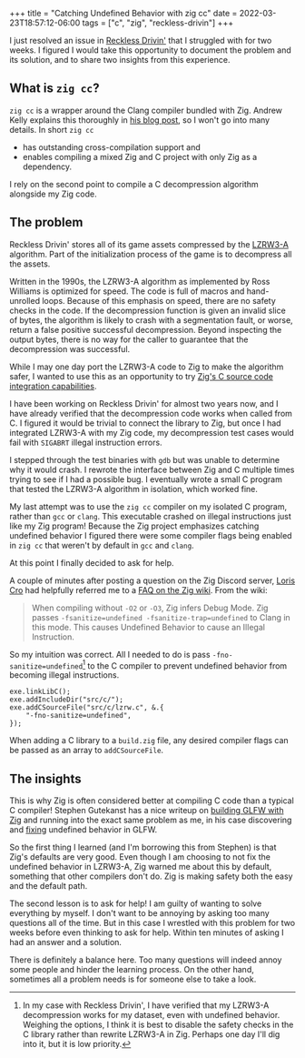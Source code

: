+++
title = "Catching Undefined Behavior with zig cc"
date = 2022-03-23T18:57:12-06:00
tags = ["c", "zig", "reckless-drivin"]
+++

I just resolved an issue in [Reckless
Drivin'](https://github.com/natecraddock/open-reckless-drivin) that I struggled
with for two weeks. I figured I would take this opportunity to document the
problem and its solution, and to share two insights from this experience.


## What is `zig cc`?

`zig cc` is a wrapper around the Clang compiler bundled with Zig. Andrew Kelly
explains this thoroughly in [his blog
post](https://andrewkelley.me/post/zig-cc-powerful-drop-in-replacement-gcc-clang.html),
so I won't go into many details. In short `zig cc`
* has outstanding cross-compilation support and
* enables compiling a mixed Zig and C project with only Zig as a dependency.

I rely on the second point to compile a C decompression algorithm alongside my
Zig code.


## The problem

Reckless Drivin' stores all of its game assets compressed by the
[LZRW3-A](https://web.archive.org/web/20181230011418/http://www.ross.net/compression/lzrw3a.html)
algorithm. Part of the initialization process of the game is to decompress all
the assets.

Written in the 1990s, the LZRW3-A algorithm as implemented by Ross Williams is
optimized for speed. The code is full of macros and hand-unrolled loops. Because
of this emphasis on speed, there are no safety checks in the code. If the
decompression function is given an invalid slice of bytes, the algorithm is
likely to crash with a segmentation fault, or worse, return a false positive
successful decompression. Beyond inspecting the output bytes, there is no way
for the caller to guarantee that the decompression was successful.

While I may one day port the LZRW3-A code to Zig to make the algorithm safer, I
wanted to use this as an opportunity to try [Zig's C source code integration
capabilities](https://ziglang.org/learn/overview/#integration-with-c-libraries-without-ffibindings).

I have been working on Reckless Drivin' for almost two years now, and I have
already verified that the decompression code works when called from C. I figured
it would be trivial to connect the library to Zig, but once I had integrated
LZRW3-A with my Zig code, my decompression test cases would fail with `SIGABRT`
illegal instruction errors.

I stepped through the test binaries with `gdb` but was unable to determine why it
would crash. I rewrote the interface between Zig and C multiple times trying to
see if I had a possible bug. I eventually wrote a small C program that tested
the LZRW3-A algorithm in isolation, which worked fine.

My last attempt was to use the `zig cc` compiler on my isolated C program,
rather than `gcc` or `clang`. This executable crashed on illegal instructions
just like my Zig program! Because the Zig project emphasizes catching undefined
behavior I figured there were some compiler flags being enabled in `zig cc` that
weren't by default in `gcc` and `clang`.

At this point I finally decided to ask for help.

A couple of minutes after posting a question on the Zig Discord server,
[Loris Cro](https://kristoff.it) had helpfully referred me to a [FAQ on the Zig
wiki](https://github.com/ziglang/zig/wiki/FAQ#why-do-i-get-illegal-instruction-when-using-with-zig-cc-to-build-c-code).
From the wiki:

> When compiling without `-O2` or `-O3`, Zig infers Debug Mode. Zig passes
> `-fsanitize=undefined -fsanitize-trap=undefined` to Clang in this mode. This
> causes Undefined Behavior to cause an Illegal Instruction.

So my intuition was correct. All I needed to do is pass
`-fno-sanitize=undefined`[^is this good] to the C compiler to prevent undefined
behavior from becoming illegal instructions.

[^is this good]: In my case with Reckless Drivin', I have verified that my
  LZRW3-A decompression works for my dataset, even with undefined behavior.
  Weighing the options, I think it is best to disable the safety checks in the C
  library rather than rewrite LZRW3-A in Zig. Perhaps one day I'll dig into it,
  but it is low priority.

```zig
exe.linkLibC();
exe.addIncludeDir("src/c/");
exe.addCSourceFile("src/c/lzrw.c", &.{
    "-fno-sanitize=undefined",
});
```

When adding a C library to a `build.zig` file, any desired compiler flags can be
passed as an array to `addCSourceFile`.


## The insights

This is why Zig is often considered better at compiling C code than a typical C
compiler! Stephen Gutekanst has a nice writeup on [building GLFW with
Zig](https://devlog.hexops.com/2021/perfecting-glfw-for-zig-and-finding-undefined-behavior)
and running into the exact same problem as me, in his case discovering and
[fixing](https://github.com/glfw/glfw/pull/1986) undefined behavior in GLFW.

So the first thing I learned (and I'm borrowing this from Stephen) is that Zig's
defaults are very good. Even though I am choosing to not fix the undefined
behavior in LZRW3-A, Zig warned me about this by default, something that other
compilers don't do. Zig is making safety both the easy and the default path.

The second lesson is to ask for help! I am guilty of wanting to solve
everything by myself. I don't want to be annoying by asking too many questions
all of the time. But in this case I wrestled with this problem for two weeks
before even thinking to ask for help. Within ten minutes of asking I had an
answer and a solution.

There is definitely a balance here. Too many questions will indeed annoy some
people and hinder the learning process. On the other hand, sometimes all a
problem needs is for someone else to take a look.
